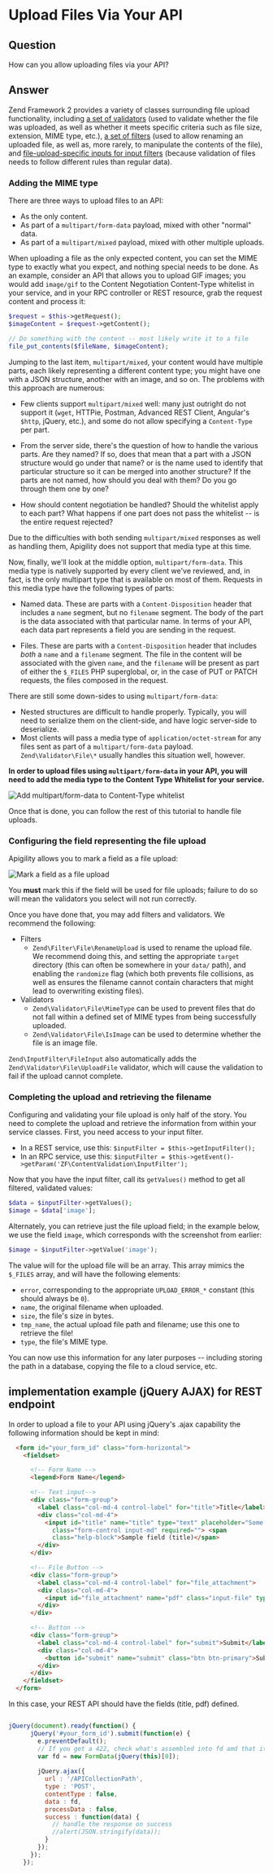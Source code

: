 Upload Files Via Your API
=========================

Question
--------

How can you allow uploading files via your API?

Answer
------

Zend Framework 2 provides a variety of classes surrounding file upload functionality, including
[a set of validators](http://framework.zend.com/manual/2.3/en/modules/zend.validator.file.html)
(used to validate whether the file was uploaded, as well as whether it meets specific criteria such
as file size, extension, MIME type, etc.),
[a set of filters](http://framework.zend.com/manual/2.3/en/modules/zend.filter.file.html) (used to
allow renaming an uploaded file, as well as, more rarely, to manipulate the contents of the file),
and [file-upload-specific inputs for input filters](http://framework.zend.com/manual/2.3/en/modules/zend.input-filter.file-input.html)
(because validation of files needs to follow different rules than regular data).

### Adding the MIME type

There are three ways to upload files to an API:

- As the only content.
- As part of a `multipart/form-data` payload, mixed with other "normal" data.
- As part of a `multipart/mixed` payload, mixed with other multiple uploads.

When uploading a file as the only expected content, you can set the MIME type to exactly what you
expect, and nothing special needs to be done. As an example, consider an API that allows you to
upload GIF images; you would add `image/gif` to the Content Negotiation Content-Type whitelist in
your service, and in your RPC controller or REST resource, grab the request content and process it:

```php
$request = $this->getRequest();
$imageContent = $request->getContent();

// Do something with the content -- most likely write it to a file
file_put_contents($fileName, $imageContent);
```

Jumping to the last item, `multipart/mixed`, your content would have multiple parts, each likely
representing a different content type; you might have one with a JSON structure, another with an
image, and so on. The problems with this approach are numerous:

- Few clients support `multipart/mixed` well: many just outright do not support it (`wget`,
  HTTPie, Postman, Advanced REST Client, Angular's `$http`, jQuery, etc.), and some do not allow
  specifying a `Content-Type` per part.

- From the server side, there's the question of how to handle the various parts. Are they named? If
  so, does that mean that a part with a JSON structure would go under that name? or is the name used
  to identify that particular structure so it can be merged into another structure? If the parts are
  not named, how should you deal with them? Do you go through them one by one?

- How should content negotiation be handled? Should the whitelist apply to each part? What happens
  if one part does not pass the whitelist -- is the entire request rejected?

Due to the difficulties with both sending `multipart/mixed` responses as well as handling them,
Apigility does not support that media type at this time.

Now, finally, we'll look at the middle option, `multipart/form-data`. This media type is natively
supported by every client we've reviewed, and, in fact, is the only multipart type that is available
on most of them. Requests in this media type have the following types of parts:

- Named data. These are parts with a `Content-Disposition` header that includes a `name` segment,
  but no `filename` segment. The body of the part is the data associated with that particular name.
  In terms of your API, each data part represents a field you are sending in the request.

- Files. These are parts with a `Content-Disposition` header that includes _both_ a `name` and a
  `filename` segment. The file in the content will be associated with the given `name`, and the
  `filename` will be present as part of either the `$_FILES` PHP superglobal, or, in the case of PUT
  or PATCH requests, the files composed in the request.

There are still some down-sides to using `multipart/form-data`:

- Nested structures are difficult to handle properly. Typically, you will need to serialize them on
  the client-side, and have logic server-side to deserialize.
- Most clients will pass a media type of `application/octet-stream` for any files sent as part of a
  `multipart/form-data` payload. `Zend\Validator\File\*` usually handles this situation well,
  however.

**In order to upload files using `multipart/form-data` in your API, you will need to add the media
type to the Content Type Whitelist for your service.**

![Add multipart/form-data to Content-Type whitelist](/asset/apigility-documentation/img/recipes-upload-files-to-api-content-type-whitelist.png)

Once that is done, you can follow the rest of this tutorial to handle file uploads.

### Configuring the field representing the file upload

Apigility allows you to mark a field as a file upload:

![Mark a field as a file upload](/asset/apigility-documentation/img/recipes-upload-files-to-api-edit-field.png)

You **must** mark this if the field will be used for file uploads; failure to do so will mean the
validators you select will not run correctly.

Once you have done that, you may add filters and validators. We recommend the following:

- Filters
  - `Zend\Filter\File\RenameUpload` is used to rename the upload file. We recommend doing this, and
    setting the appropriate `target` directory (this can often be somewhere in your `data/` path),
    and enabling the `randomize` flag (which both prevents file collisions, as well as ensures the
    filename cannot contain characters that might lead to overwriting existing files).
- Validators
  - `Zend\Validator\File\MimeType` can be used to prevent files that do not fall within a defined
    set of MIME types from being successfully uploaded.
  - `Zend\Validator\File\IsImage` can be used to determine whether the file is an image file.

`Zend\InputFilter\FileInput` also automatically adds the `Zend\Validator\File\UploadFile` validator,
which will cause the validation to fail if the upload cannot complete.

### Completing the upload and retrieving the filename

Configuring and validating your file upload is only half of the story. You need to complete the
upload and retrieve the information from within your service classes. First, you need access to your
input filter.

- In a REST service, use this: `$inputFilter = $this->getInputFilter();`
- In an RPC service, use this: `$inputFilter = $this->getEvent()->getParam('ZF\ContentValidation\InputFilter');`

Now that you have the input filter, call its `getValues()` method to get all filtered, validated
values:

```php
$data = $inputFilter->getValues();
$image = $data['image'];
```

Alternately, you can retrieve just the file upload field; in the example below, we use the field
`image`, which corresponds with the screenshot from earlier:

```php
$image = $inputFilter->getValue('image');
```

The value will for the upload file will be an array. This array mimics the `$_FILES` array, and will
have the following elements:

- `error`, corresponding to the appropriate `UPLOAD_ERROR_*` constant (this should always be `0`).
- `name`, the original filename when uploaded.
- `size`, the file's size in bytes.
- `tmp_name`, the actual upload file path and filename; use this one to retrieve the file!
- `type`, the file's MIME type.

You can now use this information for any later purposes -- including storing the path in a database,
copying the file to a cloud service, etc.


## implementation example (jQuery AJAX) for REST endpoint
In order to upload a file to your API using jQuery's .ajax capability the following information should be kept in mind:

```html
  <form id="your_form_id" class="form-horizontal">
    <fieldset>

      <!-- Form Name -->
      <legend>Form Name</legend>

      <!-- Text input-->
      <div class="form-group">
        <label class="col-md-4 control-label" for="title">Title</label>
        <div class="col-md-4">
          <input id="title" name="title" type="text" placeholder="Some title for your sample file"
            class="form-control input-md" required=""> <span
            class="help-block">Sample field (title)</span>
        </div>
      </div>

      <!-- File Button -->
      <div class="form-group">
        <label class="col-md-4 control-label" for="file_attachment">     (PDF)</label>
        <div class="col-md-4">
          <input id="file_attachment" name="pdf" class="input-file" type="file">
        </div>
      </div>

      <!-- Button -->
      <div class="form-group">
        <label class="col-md-4 control-label" for="submit">Submit</label>
        <div class="col-md-4">
          <button id="submit" name="submit" class="btn btn-primary">Submit AJAX upload with file</button>
        </div>
      </div>
    </fieldset>
  </form>

```

In this case, your REST API should have the fields (title, pdf) defined.

```javascript

jQuery(document).ready(function() {
      jQuery('#your_form_id').submit(function(e) {
        e.preventDefault();
        // If you get a 422, check what's assembled into fd amd that it looks correct.
        var fd = new FormData(jQuery(this)[0]);
        
        jQuery.ajax({
          url : '/APICollectionPath',
          type : 'POST',
          contentType : false,
          data : fd,
          processData : false,
          success : function(data) {
            // handle the response on success
            //alert(JSON.stringify(data));
          }
        });        
      });
    });


```
